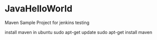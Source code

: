 # JavaHelloWorld
Maven Sample Project for jenkins testing

install maven in ubuntu
sudo apt-get update
sudo apt-get install maven


